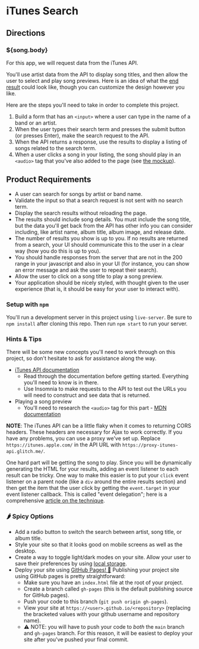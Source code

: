 # iTunes Search

## Directions
 <h3 class="f5 f4-ns mb0 black-90">${song.body}</h3>

For this app, we will request data from the iTunes API.

You'll use artist data from the API to display song titles, and then allow the user to select and play song previews. Here is an idea of what the [end result](musicapp.jpg) could look like, though you can customize the design however you like.

Here are the steps you'll need to take in order to complete this project.

1. Build a form that has an `<input>` where a user can type in the name of a band or an artist.
2. When the user types their search term and presses the submit button (or presses Enter), make the search request to the API.
3. When the API returns a response, use the results to display a listing of songs related to the search term.
4. When a user clicks a song in your listing, the song should play in an `<audio>` tag that you've also added to the page (see [the mockup](musicapp.jpg)).

## Product Requirements

- A user can search for songs by artist or band name.
- Validate the input so that a search request is not sent with no search term.
- Display the search results without reloading the page.
- The results should include song details. You must include the song title, but the data you'll get back from the API has other info you can consider including, like artist name, album title, album image, and release date.
- The number of results you show is up to you. If no results are returned from a search, your UI should communicate this to the user in a clear way (how you do this is up to you).
- You should handle responses from the server that are not in the 200 range in your javascript and also in your UI (for instance, you can show an error message and ask the user to repeat their search).
- Allow the user to click on a song title to play a song preview.
- Your application should be nicely styled, with thought given to the user experience (that is, it should be easy for your user to interact with).

### Setup with `npm`

You'll run a development server in this project using `live-server`. Be sure to `npm install` after cloning this repo. Then run `npm start` to run your server.
### Hints & Tips

There will be some new concepts you'll need to work through on this project, so don't hesitate to ask for assistance along the way.

- [iTunes API documentation](https://developer.apple.com/library/archive/documentation/AudioVideo/Conceptual/iTuneSearchAPI/Searching.html#//apple_ref/doc/uid/TP40017632-CH5-SW1)
  - Read through the documentation before getting started. Everything you'll need to know is in there.
  - Use Insomnia to make requests to the API to test out the URLs you will need to construct and see data that is returned.
- Playing a song preview
  - You'll need to research the `<audio>` tag for this part - [MDN documentation](https://developer.mozilla.org/en-US/docs/Web/HTML/Element/audio)

**NOTE**: The iTunes API can be a little flaky when it comes to returning CORS headers. These headers are necessary for Ajax to work correctly. If you have any problems, you can use a proxy we've set up. Replace `https://itunes.apple.com/` in the API URL with `https://proxy-itunes-api.glitch.me/`.

One hard part will be getting the song to play. Since you will be dynamically generating the HTML for your results, adding an event listener to each result can be tricky. One way to make this easier is to put your `click` event listener on a parent node (like a `div` around the entire results section) and then get the item that the user click by getting the `event.target` in your event listener callback. This is called "event delegation"; here is a comprehensive [article on the technique](https://davidwalsh.name/event-delegate).

### 🌶️ Spicy Options

- Add a radio button to switch the search between artist, song title, or album title.
- Style your site so that it looks good on mobile screens as well as the desktop.
- Create a way to toggle light/dark modes on your site. Allow your user to save their preferences by using [local storage](https://developer.mozilla.org/en-US/docs/Web/API/Web_Storage_API/Using_the_Web_Storage_API).
- Deploy your site using [GitHub Pages! 🚀](https://docs.github.com/en/free-pro-team@latest/github/working-with-github-pages/getting-started-with-github-pages)
Publishing your project site using GitHub pages is pretty straightforward:
  - Make sure you have an `index.html` file at the root of your project.
  - Create a branch called `gh-pages` (this is the default publishing source for GitHub pages).
  - Push your code to this branch (`git push origin gh-pages`).
  - View your site at `https://<user>.github.io/<repository>` (replacing the bracketed values with your github username and repository name).
  - ⚠️ NOTE: you will have to push your code to *both* the `main` branch and `gh-pages` branch. For this reason, it will be easiest to deploy your site after you've pushed your final commit.
